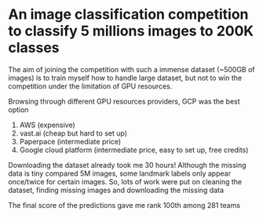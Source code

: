 # An image classification competition to classify 5 millions images to 200K classes

The aim of joining the competition with such a immense dataset (~500GB of images) is to train myself how to handle large dataset, but not to win the competition under the limitation of GPU resources.

Browsing through different GPU resources providers, GCP was the best option
1) AWS (expensive)
2) vast.ai (cheap but hard to set up)
3) Paperpace (intermediate price)
4) Google cloud platform (intermediate price, easy to set up, free credits)

Downloading the dataset already took me 30 hours! 
Although the missing data is tiny compared 5M images, some landmark labels only appear once/twice for certain images.
So, lots of work were put on cleaning the dataset, finding missing images and downloading the missing data

The final score of the predictions gave me rank 100th among 281 teams
